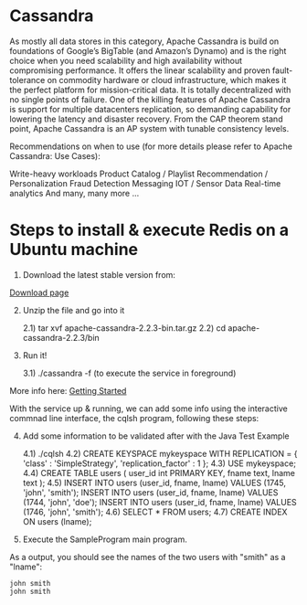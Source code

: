 # Cassandra

As mostly all data stores in this category, Apache Cassandra is build on foundations of Google’s BigTable (and Amazon’s Dynamo) and is the right choice when you need scalability and high availability without compromising performance. It offers the linear scalability and proven fault-tolerance on commodity hardware or cloud infrastructure, which makes it the perfect platform for mission-critical data. It is totally decentralized with no single points of failure.
One of the killing features of Apache Cassandra is support for multiple datacenters replication, so demanding capability for lowering the latency and disaster recovery. From the CAP theorem stand point, Apache Cassandra is an AP system with tunable consistency levels.

Recommendations on when to use (for more details please refer to Apache Cassandra: Use Cases):

Write-heavy workloads
Product Catalog / Playlist
Recommendation / Personalization
Fraud Detection
Messaging
IOT / Sensor Data
Real-time analytics
And many, many more …

# Steps to install & execute Redis on a Ubuntu machine

1) Download the latest stable version from:

[Download page](http://cassandra.apache.org/download/)

2) Unzip the file and go into it 

    2.1) tar xvf apache-cassandra-2.2.3-bin.tar.gz
    2.2) cd apache-cassandra-2.2.3/bin

3) Run it!
  
    3.1) ./cassandra -f (to execute the service in foreground)

More info here: [Getting Started](http://wiki.apache.org/cassandra/GettingStarted)

With the service up & running, we can add some info using the interactive commnad line interface, the cqlsh program, following these steps:

4) Add some information to be validated after with the Java Test Example

    4.1) ./cqlsh
    4.2) CREATE KEYSPACE mykeyspace
WITH REPLICATION = { 'class' : 'SimpleStrategy', 'replication_factor' : 1 };
    4.3) USE mykeyspace;
    4.4) CREATE TABLE users (
  user_id int PRIMARY KEY,
  fname text,
  lname text
);
    4.5) INSERT INTO users (user_id,  fname, lname)
  VALUES (1745, 'john', 'smith');
INSERT INTO users (user_id,  fname, lname)
  VALUES (1744, 'john', 'doe');
INSERT INTO users (user_id,  fname, lname)
  VALUES (1746, 'john', 'smith');
    4.6) SELECT * FROM users;
    4.7) CREATE INDEX ON users (lname);

5) Execute the SampleProgram main program. 

As a output, you should see the names of the two users with "smith" as a "lname":

	john smith
	john smith


